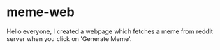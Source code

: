 # meme-web
Hello everyone, I created a webpage which fetches a meme from reddit server when you click on 'Generate Meme'. 
